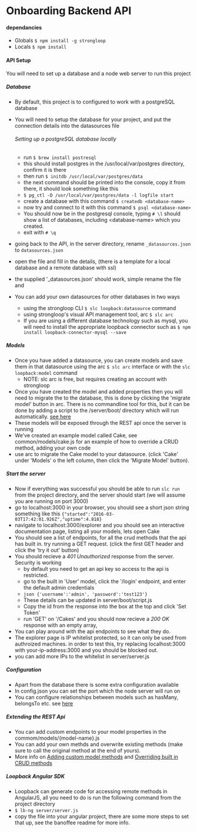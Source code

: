 # Onboarding Backend API

#### dependancies
 - Globals ``` $ npm install -g strongloop ```
 - Locals ``` $ npm install ```

#### API Setup

You will need to set up a database and a node web server to run this project

##### Database

- By default, this project is to configured to work with a postgreSQL database
- You will need to setup the database for your project, and put the connection details into the datasources file

  ###### Setting up a postgreSQL database locally
  - run ``` $ brew install postresql ```
  - this should install postgres in the /usr/local/var/postgres directory, confirm it is there
  - then run ``` $ initdb /usr/local/var/postgres/data ```
  - the next command should be printed into the console, copy it from there, it should look something like this
  - ``` $ pg_ctl -D /usr/local/var/postgres/data -l logfile start ```
  - create a database with this command ``` $ createdb <database-name> ```
  - now try and connect to it with this command ``` $ psql <database-name> ```
  - You should now be in the postgresql console, typing ``` # \l ``` should show a list of databases, including \<database-name> which you created.
  - exit with ``` # \q ```
  

- going back to the API, in the server directory,  rename `_datasources.json` to `datasources.json`
- open the file and fill in the details, (there is a template for a local database and a remote database with ssl)
- the supplied '_datasources.json' should work, simple rename the file and 
- You can add your own datasources for other databases in two ways
  - using the strongloop CLI ``` $ slc loopback:datasource ``` command
  - using strongloop's visual API management tool, arc ``` $ slc arc ```
  - If you are using a different database technology such as mysql, you will need to install the appropriate loopback connector such as ``` $ npm install loopback-connector-mysql --save ```

##### Models
  - Once you have added a datasource, you can create models and save them in that datasource using the arc ``` $ slc arc ``` interface or with the ``` slc loopback:model ``` command
    - NOTE: slc arc is free, but requires creating an account with strongloop
  - Once you have created the model and added properties then you will need to migrate the to the database, this is done by clicking the 'migrate model' button in arc. There is no commandline tool for this, but it can be done by adding a script to the /server/boot/ directory which will run automatically. [see here](https://docs.strongloop.com/display/public/LB/Implementing+auto-migration) 
  - These models will be exposed through the REST api once the server is running
  - We've created an example model called Cake, see common/models/cake.js for an example of how to override a CRUD method, adding your own code
  - use arc to migrate the Cake model to your datasource. (click 'Cake' under 'Models' o the left column, then click the 'Migrate Model' button).
  
  
##### Start the server
 - Now if everything was successful you should be able to run ``` slc run ``` from the project directory, and the server should start (we will assume you are running on port 3000)
 - go to localhost:3000 in your browser, you should see a short json string something like this ``` {"started":"2016-03-03T17:42:01.926Z","uptime":4.818} ```
 - navigate to localhost:3000/explorer and you should see an interactive documentation page, listing all your models, lets open Cake
 - You should see a list of endpoints, for all the crud methods that the api has built in. try running a GET request. (click the first GET header and click the 'try it out' button)
 - You should recieve a *401 Unauthorized* response from the server. Security is working
    - by default you need to get an api key so access to the api is restricted.
    - go to the built in 'User' model, click the '/login' endpoint, and enter the default admin credentials
    - ```json {'username':'admin', 'password':'test123'} ```
    - These details can be updated in server/boot/script.js
    - Copy the id from the response into the box at the top and click 'Set Token'
    - run 'GET' on '/Cakes' and you should now recieve a *200 OK* response with an empty array,
  - You can play around with the api endpoints to see what they do.
  - The explorer page is IP whitelist protected, so it can only be used from authroized machines. in order to test this, try replacing localhost:3000 with your-ip-address:3000 and you should be blocked out.
  - you can add more IPs to the whitelist in server/server.js

##### Configuration
 - Apart from the database there is some extra configuration available
 - In config.json you can set the port which the node server will run on
 - You can configure relationships between models such as hasMany, belongsTo etc. see [here](https://docs.strongloop.com/display/public/LB/Creating+model+relations)
 
##### Extending the REST Api
 - You can add custom endpoints to your model properties in the commom/models/{model-name}.js
 - You can add your own methds and overwrite existing methods (make sure to call the original method at the end of yours).
 - More info on [Adding custom model methods](https://docs.strongloop.com/display/public/LB/Extend+your+API) and [Overriding built in CRUD methods](https://docs.strongloop.com/display/public/LB/Customizing+models#Customizingmodels-CustomizingamodelwithJavaScriptcode)
  
##### Loopback Angular SDK
 - Loopback can generate code for accessing remote methods in AngularJS, all you need to do is run the following command from the project directory
 - ``` $ lb-ng server/server.js ```
 - copy the file into your angular project, there are some more steps to set that up, see the banoffee readme for more info.
